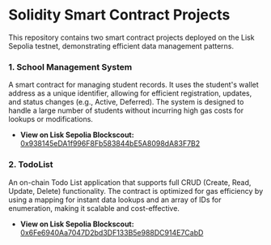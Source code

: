 # Solidity Smart Contract Projects

This repository contains two smart contract projects deployed on the Lisk Sepolia testnet, demonstrating efficient data management patterns.

### 1. School Management System

A smart contract for managing student records. It uses the student's wallet address as a unique identifier, allowing for efficient registration, updates, and status changes (e.g., Active, Deferred). The system is designed to handle a large number of students without incurring high gas costs for lookups or modifications.

*   **View on Lisk Sepolia Blockscout:**
    [0x938145eDA1f996F8Fb583844bE5A8098dA83F7B2](https://sepolia-blockscout.lisk.com/address/0x938145eDA1f996F8Fb583844bE5A8098dA83F7B2#code)

### 2. TodoList

An on-chain Todo List application that supports full CRUD (Create, Read, Update, Delete) functionality. The contract is optimized for gas efficiency by using a mapping for instant data lookups and an array of IDs for enumeration, making it scalable and cost-effective.

*   **View on Lisk Sepolia Blockscout:**
    [0x6Fe6940Aa7047D2bd3DF133B5e988DC914E7CabD](https://sepolia-blockscout.lisk.com/address/0x6Fe6940Aa7047D2bd3DF133B5e988DC914E7CabD#code)